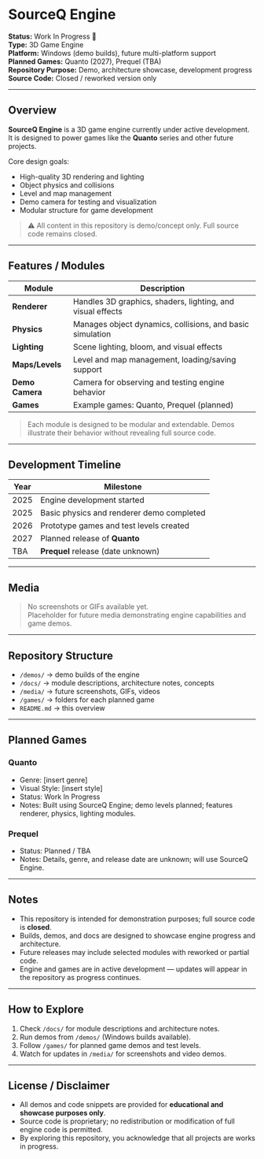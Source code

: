 # SourceQ Engine

**Status:** Work In Progress 🚧  
**Type:** 3D Game Engine  
**Platform:** Windows (demo builds), future multi-platform support  
**Planned Games:** Quanto (2027), Prequel (TBA)  
**Repository Purpose:** Demo, architecture showcase, development progress  
**Source Code:** Closed / reworked version only  

---

## Overview
**SourceQ Engine** is a 3D game engine currently under active development.  
It is designed to power games like the **Quanto** series and other future projects.

Core design goals:

- High-quality 3D rendering and lighting  
- Object physics and collisions  
- Level and map management  
- Demo camera for testing and visualization  
- Modular structure for game development

> ⚠️ All content in this repository is demo/concept only. Full source code remains closed.

---

## Features / Modules
| Module | Description |
|--------|-------------|
| **Renderer** | Handles 3D graphics, shaders, lighting, and visual effects |
| **Physics** | Manages object dynamics, collisions, and basic simulation |
| **Lighting** | Scene lighting, bloom, and visual effects |
| **Maps/Levels** | Level and map management, loading/saving support |
| **Demo Camera** | Camera for observing and testing engine behavior |
| **Games** | Example games: Quanto, Prequel (planned) |

> Each module is designed to be modular and extendable. Demos illustrate their behavior without revealing full source code.

---

## Development Timeline
| Year | Milestone |
|------|-----------|
| 2025 | Engine development started |
| 2025 | Basic physics and renderer demo completed |
| 2026 | Prototype games and test levels created |
| 2027 | Planned release of **Quanto** |
| TBA  | **Prequel** release (date unknown) |

---

## Media
> No screenshots or GIFs available yet.  
> Placeholder for future media demonstrating engine capabilities and game demos.

---

## Repository Structure
- `/demos/` → demo builds of the engine  
- `/docs/` → module descriptions, architecture notes, concepts  
- `/media/` → future screenshots, GIFs, videos  
- `/games/` → folders for each planned game  
- `README.md` → this overview  

---

## Planned Games

### Quanto
- Genre: [insert genre]  
- Visual Style: [insert style]  
- Status: Work In Progress  
- Notes: Built using SourceQ Engine; demo levels planned; features renderer, physics, lighting modules.

### Prequel
- Status: Planned / TBA  
- Notes: Details, genre, and release date are unknown; will use SourceQ Engine.

---

## Notes
- This repository is intended for demonstration purposes; full source code is **closed**.  
- Builds, demos, and docs are designed to showcase engine progress and architecture.  
- Future releases may include selected modules with reworked or partial code.  
- Engine and games are in active development — updates will appear in the repository as progress continues.

---

## How to Explore
1. Check `/docs/` for module descriptions and architecture notes.  
2. Run demos from `/demos/` (Windows builds available).  
3. Follow `/games/` for planned game demos and test levels.  
4. Watch for updates in `/media/` for screenshots and video demos.

---

## License / Disclaimer
- All demos and code snippets are provided for **educational and showcase purposes only**.  
- Source code is proprietary; no redistribution or modification of full engine code is permitted.  
- By exploring this repository, you acknowledge that all projects are works in progress.
